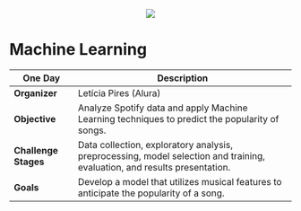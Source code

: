 <p align="center">
  <img src="https://github.com/letpires/7DaysOfCodeSpotifyML/blob/main/7daysofcode_logo.png" >
</p>

# Machine Learning 
| One Day                               | Description                                                                                                           |
| ---------------------------------------- | ---------------------------------------------------------------------------------------------------------------------- |
| **Organizer**                           | Letícia Pires (Alura)                                                                                                |
| **Objective**                           | Analyze Spotify data and apply Machine Learning techniques to predict the popularity of songs.                        |
| **Challenge Stages**                    | Data collection, exploratory analysis, preprocessing, model selection and training, evaluation, and results presentation. |
| **Goals**                               | Develop a model that utilizes musical features to anticipate the popularity of a song.                                |
